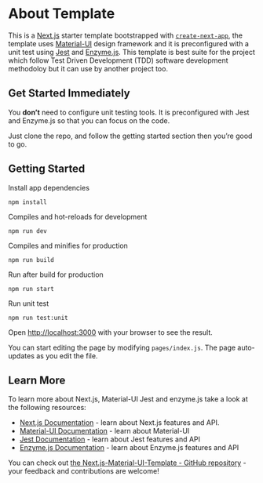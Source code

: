 # About Template

This is a [Next.js](https://nextjs.org/) starter template bootstrapped with [`create-next-app`](https://github.com/zeit/next.js/tree/canary/packages/create-next-app), the template uses [Material-UI](https://material-ui.com/) design framework and it is preconfigured with a unit test using [Jest](https://jestjs.io/) and [Enzyme.js](https://enzymejs.github.io/enzyme/docs/installation/).
This template is best suite for the project which follow Test Driven Development (TDD) software development methodoloy but it can use by another project too. 

## Get Started Immediately

You **don’t** need to configure unit testing tools. It is preconfigured with Jest and Enzyme.js so that you can focus on the code.

Just clone the repo, and follow the getting started section then you’re good to go.

## Getting Started

Install app dependencies

    npm install

Compiles and hot-reloads for development

    npm run dev

Compiles and minifies for production

    npm run build

Run after build for production

    npm run start

Run unit test

    npm run test:unit

Open [http://localhost:3000](http://localhost:3000) with your browser to see the result.

You can start editing the page by modifying `pages/index.js`. The page auto-updates as you edit the file.

## Learn More

To learn more about Next.js, Material-UI Jest and enzyme.js take a look at the following resources:

- [Next.js Documentation](https://nextjs.org/docs) - learn about Next.js features and API.
- [Material-UI Documentation](https://material-ui.com/) - learn about Material-UI
- [Jest Documentation](https://jestjs.io/) - learn about Jest features and API
- [Enzyme.js Documentation](https://enzymejs.github.io/enzyme/docs/installation/) - learn about Enzyme.js features and API

You can check out [the Next.js-Material-UI-Template - GitHub repository](https://github.com/nepalibinod9/nextjs-material-ui-template) - your feedback and contributions are welcome!
